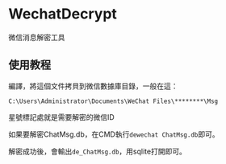# WechatDecrypt
微信消息解密工具


## 使用教程
編譯，將這個文件拷貝到微信數據庫目錄，一般在這：

```
C:\Users\Administrator\Documents\WeChat Files\********\Msg
```

星號標記處就是需要解密的微信ID



如果要解密ChatMsg.db，在CMD執行`dewechat ChatMsg.db`即可。


解密成功後，會輸出`de_ChatMsg.db`，用sqlite打開即可。



